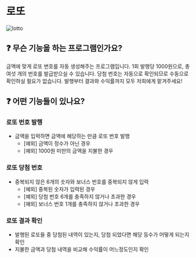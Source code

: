 # 로또
![lotto](free-icon-lottery-game-5558580.png)

## ❓ 무슨 기능을 하는 프로그램인가요?
금액에 맞게 로또 번호를 자동 생성해주는 프로그램입니다.
1회 발행당 1000원으로, 총 여섯 개의 번호를 발급받으실 수 있습니다.
당첨 번호는 자동으로 확인되므로 수동으로 확인하실 필요가 없습니다.
발행부터 결과와 수익률까지 모두 저희에게 맡겨주세요!

## ❓ 어떤 기능들이 있나요?
### 로또 번호 발행
- 금액을 입력하면 금액에 해당하는 만큼 로또 번호 발행
  - [예외] 금액이 정수가 아닌 경우
  - [예외] 1000원 미만의 금액을 지불한 경우

### 로또 당첨 번호
- 중복되지 않은 6개의 숫자와 보너스 번호를 중복되지 않게 입력
  - [예외] 중복된 숫자가 입력된 경우
  - [예외] 당첨 번호 6개를 충족하지 않거나 초과한 경우
  - [예외] 보너스 번호 1개를 충족하지 않거나 초과한 경우

### 로또 결과 확인
- 발행된 로또들 중 당첨된 내역이 있는지, 당첨 되었다면 해당 등수가 어떻게 되는지 확인
- 지불한 금액과 당첨 내역을 비교해 수익률이 어느정도인지 확인

